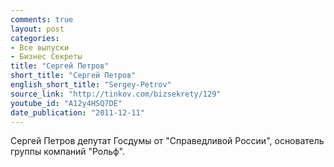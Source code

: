 ```yaml
---
comments: true
layout: post
categories:
- Все выпуски
- Бизнес Секреты
title: "Сергей Петров"
short_title: "Сергей Петров"
english_short_title: "Sergey-Petrov"
source_link: "http://tinkov.com/bizsekrety/129"
youtube_id: "A12y4HSQ7DE"
date_publication: "2011-12-11"
---
```

Сергей Петров депутат Госдумы от "Справедливой России", основатель группы компаний "Рольф".
